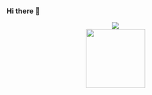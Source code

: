 ### Hi there 👋

<!--
**TrevorLink/TrevorLink** is a ✨ _special_ ✨ repository because its `README.md` (this file) appears on your GitHub profile.

Here are some ideas to get you started:

- 🔭 I’m currently working on ...
- 🌱 I’m currently learning ...
- 👯 I’m looking to collaborate on ...
- 🤔 I’m looking for help with ...
- 💬 Ask me about ...
- 📫 How to reach me: ...
- 😄 Pronouns: ...
- ⚡ Fun fact: ...
-->
<div align="center"><img src="https://metrics.lecoq.io/TrevorLink?template=terminal&base.indepth=false&base.hireable=false&config.timezone=Asia%2FHong_Kong"></div>
<div align="center"> <img height="137px" src="https://github-readme-stats.vercel.app/api?username=TrevorLink&hide_title=true&hide_border=true&show_icons=trueline_height=21&text_color=000&icon_color=000&bg_color=0,ea6161,ffc64d,fffc4d,52fa5a&theme=graywhite" /> </div>
